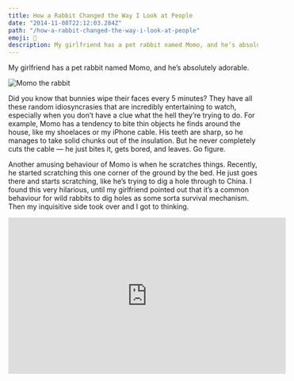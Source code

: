 ```yaml
---
title: How a Rabbit Changed the Way I Look at People
date: "2014-11-08T22:12:03.284Z"
path: "/how-a-rabbit-changed-the-way-i-look-at-people"
emoji: 🐰
description: My girlfriend has a pet rabbit named Momo, and he’s absolutely adorable. But after observing him for some time, I've come to some thoughtful conclusions.
---
```


My girlfriend has a pet rabbit named Momo, and he’s absolutely adorable.

![Momo the rabbit](https://cdn-images-1.medium.com/max/4096/1*3ej0O8nxYQy_p1orVyoYTA.jpeg)

Did you know that bunnies wipe their faces every 5 minutes? They have all these random idiosyncrasies that are incredibly entertaining to watch, especially when you don’t have a clue what the hell they’re trying to do. For example, Momo has a tendency to bite thin objects he finds around the house, like my shoelaces or my iPhone cable. His teeth are sharp, so he manages to take solid chunks out of the insulation. But he never completely cuts the cable — he just bites it, gets bored, and leaves. Go figure.

Another amusing behaviour of Momo is when he scratches things. Recently, he started scratching this one corner of the ground by the bed. He just goes there and starts scratching, like he’s trying to dig a hole through to China. I found this very hilarious, until my girlfriend pointed out that it’s a common behaviour for wild rabbits to dig holes as some sorta survival mechanism. Then my inquisitive side took over and I got to thinking.

<iframe width="560" height="315" src="https://www.youtube.com/embed/3-n7i24g8Ks" frameborder="0" allowfullscreen />

How did Momo learn these behaviours? Momo is not a wild rabbit, and unlike dogs or cats, he never gets to learn from other rabbits at the park. Momo is Tarzan.

The more I observed him, the more I realized that his father dug holes too, and his grandfather before him. If Momo had a son, he too, would instinctively dig holes. We could breed his lineage for a thousand generations and as domesticated rabbits the urge to dig holes would simply never disappear.

We tried to see if we could get him to stop digging. We blocked the area you see Momo digging at in the video with some really difficult obstacles, like a yoga mat that was firmly pressed into the crevice of the bed frame. I would catch him in the middle of the night, yanking relentlessly on the corner of the mat with his teeth. If Momo has the ability to think rationally, he is not using it when he digs. These random idiosyncrasies he has, they are raw, animal instincts, and they simply cannot be reasoned with.

Then I wondered, who was the first rabbit that ever dug a hole? And I realized that there isn’t much difference between a behaviour that is driven by animal instinct, and a behaviour that is driven by something like a childhood fear. When a thought is reinforced thousands of times in one’s mind by reliving an emotional experience, it develops into an instinct, and if strong enough, this behaviour can be passed onto others.

Which leads me to my main message regarding people and how we deal with each other: ***we need to stop judging***. Because sometimes, people don’t have a choice — we are wired by our past to behave a certain way, and it is shortsighted to expect us to see things differently.

> # *The worst thing to call somebody is crazy. It’s dismissive. “I don’t understand this person. So they’re crazy.” That’s bullshit. These people are not crazy. They strong people. Maybe their environment is a little sick.*
> # *— Dave Chappelle, on [Inside the Actor’s Studio](http://www.imdb.com/title/tt0850928/)*

So next time you catch yourself about to judge someone with tattoos, piercings, saggy pants, plastic surgery, drug addictions, or *anything* that’s not normal to you, I urge you to first think about why that someone is behaving that way. No-one is trying intentionally to be strange or inferior. We are all just doing the best we can with what we were given, genetically or otherwise. Just like Momo.

Also, if someone can explain to me why Momo likes chewing my cables, please do so in the comments because I can’t for the life of me figure it out.
